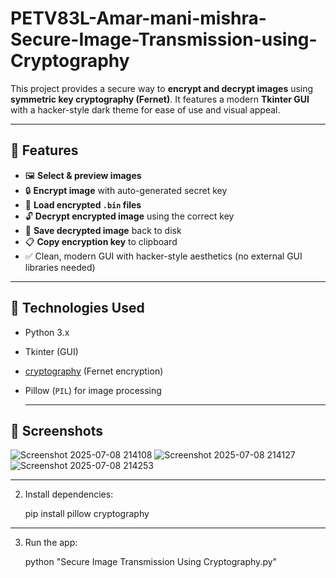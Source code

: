 # PETV83L-Amar-mani-mishra-Secure-Image-Transmission-using-Cryptography

This project provides a secure way to **encrypt and decrypt images** using **symmetric key cryptography (Fernet)**. It features a modern **Tkinter GUI** with a hacker-style dark theme for ease of use and visual appeal.

---

## 🧠 Features

- 🖼️ **Select & preview images**
- 🔒 **Encrypt image** with auto-generated secret key
- 📁 **Load encrypted `.bin` files**
- 🔓 **Decrypt encrypted image** using the correct key
- 💾 **Save decrypted image** back to disk
- 📋 **Copy encryption key** to clipboard
- ✅ Clean, modern GUI with hacker-style aesthetics (no external GUI libraries needed)

---

## 🚀 Technologies Used

- Python 3.x
- Tkinter (GUI)
- [cryptography](https://cryptography.io/en/latest/) (Fernet encryption)
- Pillow (`PIL`) for image processing

  ---

## 📸 Screenshots

![Screenshot 2025-07-08 214108](https://github.com/user-attachments/assets/d499e5d7-2556-4e20-8cf7-baa1219095a7)
![Screenshot 2025-07-08 214127](https://github.com/user-attachments/assets/a529bd55-7512-4bdc-88b7-4fb17e8489d1)
![Screenshot 2025-07-08 214253](https://github.com/user-attachments/assets/7dce7c79-8afb-4bd2-9a90-fff2cb8d5857)

---

2. Install dependencies:
   
    pip install pillow cryptography

---

3. Run the app:

   python "Secure Image Transmission Using Cryptography.py"
